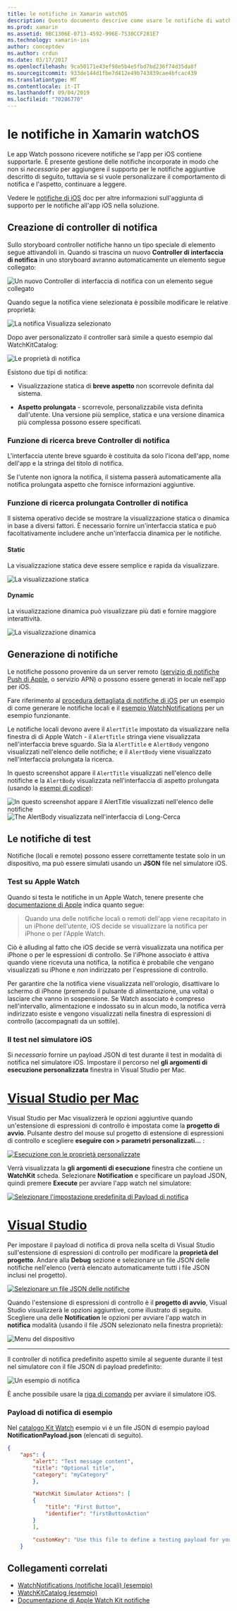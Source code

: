```yaml
---
title: le notifiche in Xamarin watchOS
description: Questo documento descrive come usare le notifiche di watchOS in Xamarin. Vengono illustrati la creazione i controller di notifica, la generazione di notifiche e notifiche di test.
ms.prod: xamarin
ms.assetid: 0BC1306E-0713-4592-996E-7530CCF281E7
ms.technology: xamarin-ios
author: conceptdev
ms.author: crdun
ms.date: 03/17/2017
ms.openlocfilehash: 9ca50171e43ef98e5b4e5fbd7bd236f74d35da8f
ms.sourcegitcommit: 933de144d1fbe7d412e49b743839cae4bfcac439
ms.translationtype: MT
ms.contentlocale: it-IT
ms.lasthandoff: 09/04/2019
ms.locfileid: "70286770"
---
```

# <a name="watchos-notifications-in-xamarin"></a>le notifiche in Xamarin watchOS

Le app Watch possono ricevere notifiche se l'app per iOS contiene supportarle. È presente gestione delle notifiche incorporate in modo che non si *necessario* per aggiungere il supporto per le notifiche aggiuntive descritto di seguito, tuttavia se si vuole personalizzare il comportamento di notifica e l'aspetto, continuare a leggere.

Vedere le [notifiche di iOS](~/ios/platform/user-notifications/deprecated/index.md) doc per altre informazioni sull'aggiunta di supporto per le notifiche all'app iOS nella soluzione.

## <a name="creating-notification-controllers"></a>Creazione di controller di notifica

Sullo storyboard controller notifiche hanno un tipo speciale di elemento segue attivandoli in. Quando si trascina un nuovo **Controller di interfaccia di notifica** in uno storyboard avranno automaticamente un elemento segue collegato:

![](notifications-images/notification-storyboard1.png "Un nuovo Controller di interfaccia di notifica con un elemento segue collegato")

Quando segue la notifica viene selezionata è possibile modificare le relative proprietà:

![](notifications-images/notification-storyboard2.png "La notifica Visualizza selezionato")

Dopo aver personalizzato il controller sarà simile a questo esempio dal WatchKitCatalog:

![](notifications-images/notifications-segue.png "Le proprietà di notifica")


Esistono due tipi di notifica:

- Visualizzazione statica di **breve aspetto** non scorrevole definita dal sistema.

- **Aspetto prolungata** - scorrevole, personalizzabile vista definita dall'utente. Una versione più semplice, statica e una versione dinamica più complessa possono essere specificati.

### <a name="short-look-notification-controller"></a>Funzione di ricerca breve Controller di notifica

L'interfaccia utente breve sguardo è costituita da solo l'icona dell'app, nome dell'app e la stringa del titolo di notifica.

Se l'utente non ignora la notifica, il sistema passerà automaticamente alla notifica prolungata aspetto che fornisce informazioni aggiuntive.


### <a name="long-look-notification-controller"></a>Funzione di ricerca prolungata Controller di notifica

Il sistema operativo decide se mostrare la visualizzazione statica o dinamica in base a diversi fattori. È necessario fornire un'interfaccia statica e può facoltativamente includere anche un'interfaccia dinamica per le notifiche.

#### <a name="static"></a>Static

La visualizzazione statica deve essere semplice e rapida da visualizzare.

![](notifications-images/notification-static.png "La visualizzazione statica")

#### <a name="dynamic"></a>Dynamic

La visualizzazione dinamica può visualizzare più dati e fornire maggiore interattività.

![](notifications-images/notification-dynamic.png "La visualizzazione dinamica")


## <a name="generating-notifications"></a>Generazione di notifiche

Le notifiche possono provenire da un server remoto ([servizio di notifiche Push di Apple](https://developer.apple.com/library/ios/documentation/NetworkingInternet/Conceptual/RemoteNotificationsPG/Chapters/ApplePushService.html), o servizio APN) o possono essere generati in locale nell'app per iOS.

Fare riferimento al [procedura dettagliata di notifiche di iOS](~/ios/platform/user-notifications/deprecated/local-notifications-in-ios-walkthrough.md) per un esempio di come generare le notifiche locali e il [esempio WatchNotifications](https://docs.microsoft.com/samples/xamarin/ios-samples/watchkit-watchnotifications) per un esempio funzionante.

Le notifiche locali devono avere il `AlertTitle` impostato da visualizzare nella finestra di di Apple Watch - il `AlertTitle` stringa viene visualizzata nell'interfaccia breve sguardo. Sia la `AlertTitle` e `AlertBody` vengono visualizzati nell'elenco delle notifiche; e il `AlertBody` viene visualizzato nell'interfaccia prolungata la ricerca.

In questo screenshot appare il `AlertTitle` visualizzati nell'elenco delle notifiche e la `AlertBody` visualizzata nell'interfaccia di aspetto prolungata (usando la [esempi di codice](https://docs.microsoft.com/samples/xamarin/ios-samples/watchkit-watchnotifications)):

![](notifications-images/watch-notificationslist-sml.png "In questo screenshot appare il AlertTitle visualizzati nell'elenco delle notifiche") ![](notifications-images/watch-notificationcontroller-sml.png "The AlertBody visualizzata nell'interfaccia di Long-Cerca")

## <a name="testing-notifications"></a>Le notifiche di test

Notifiche (locali e remote) possono essere correttamente testate solo in un dispositivo, ma può essere simulati usando un **JSON** file nel simulatore iOS.

### <a name="testing-on-apple-watch"></a>Test su Apple Watch

Quando si testa le notifiche in un Apple Watch, tenere presente che [documentazione di Apple](https://developer.apple.com/library/ios/documentation/General/Conceptual/WatchKitProgrammingGuide/BasicSupport.html) indica quanto segue:

> Quando una delle notifiche locali o remoti dell'app viene recapitato in un iPhone dell'utente, iOS decide se visualizzare la notifica per iPhone o per l'Apple Watch.

Ciò è alluding al fatto che iOS decide se verrà visualizzata una notifica per iPhone o per le espressioni di controllo. Se l'iPhone associato è attiva quando viene ricevuta una notifica, la notifica è probabile che vengano visualizzati su iPhone e *non* indirizzato per l'espressione di controllo.

Per garantire che la notifica viene visualizzata nell'orologio, disattivare lo schermo di iPhone (premendo il pulsante di alimentazione, una volta) o lasciare che vanno in sospensione. Se Watch associato è compreso nell'intervallo, alimentazione e indossato su in alcun modo, la notifica verrà indirizzato esiste e vengono visualizzati nella finestra di espressioni di controllo (accompagnati da un sottile).

### <a name="testing-on-the-ios-simulator"></a>Il test nel simulatore iOS

Si *necessario* fornire un payload JSON di test durante il test in modalità di notifica nel simulatore iOS. Impostare il percorso nel **gli argomenti di esecuzione personalizzata** finestra in Visual Studio per Mac.

# <a name="visual-studio-for-mactabmacos"></a>[Visual Studio per Mac](#tab/macos)

Visual Studio per Mac visualizzerà le opzioni aggiuntive quando un'estensione di espressioni di controllo è impostata come la **progetto di avvio**.
Pulsante destro del mouse sul progetto di estensione di espressioni di controllo e scegliere **eseguire con > parametri personalizzati...** :

[![](notifications-images/runwith-customparams-sml.png "Esecuzione con le proprietà personalizzate")](notifications-images/runwith-customparams.png#lightbox)

Verrà visualizzata la **gli argomenti di esecuzione** finestra che contiene un **WatchKit** scheda. Selezionare **Notification** e specificare un payload JSON, quindi premere **Execute** per avviare l'app watch nel simulatore:

[![](notifications-images/runwith-execargs-sml.png "Selezionare l'impostazione predefinita di Payload di notifica")](notifications-images/runwith-execargs.png#lightbox)

# <a name="visual-studiotabwindows"></a>[Visual Studio](#tab/windows)

Per impostare il payload di notifica di prova nella scelta di Visual Studio sull'estensione di espressioni di controllo per modificare la **proprietà del progetto**. Andare alla **Debug** sezione e selezionare un file JSON delle notifiche nell'elenco (verrà elencato automaticamente tutti i file JSON inclusi nel progetto).

[![](notifications-images/runwith-execargs-sml-vs.png "Selezionare un file JSON delle notifiche")](notifications-images/runwith-execargs-vs.png#lightbox)

Quando l'estensione di espressioni di controllo è il **progetto di avvio**, Visual Studio visualizzerà le opzioni aggiuntive, come illustrato di seguito. Scegliere una delle **Notification** le opzioni per avviare l'app watch in **notifica** modalità (usando il file JSON selezionato nella finestra proprietà):

![](notifications-images/runwith-vs.png "Menu del dispositivo")

-----

Il controller di notifica predefinito aspetto simile al seguente durante il test nel simulatore con il file JSON di payload predefinito:

![](notifications-images/notification-debug-sml.png "Un esempio di notifica")

È anche possibile usare la [riga di comando](~/ios/watchos/troubleshooting.md#command_line) per avviare il simulatore iOS.

### <a name="example-notification-payload"></a>Payload di notifica di esempio

Nel [catalogo Kit Watch](https://docs.microsoft.com/samples/xamarin/ios-samples/watchos-watchkitcatalog) esempio vi è un file JSON di esempio payload **NotificationPayload.json** (elencati di seguito).

```json
{
    "aps": {
        "alert": "Test message content",
        "title": "Optional title",
        "category": "myCategory"
        },

        "WatchKit Simulator Actions": [
        {
            "title": "First Button",
            "identifier": "firstButtonAction"
        }
        ],

        "customKey": "Use this file to define a testing payload for your notifications. The aps dictionary specifies the category, alert text and title. The WatchKit Simulator Actions array can provide info for one or more action buttons in addition to the standard Dismiss button. Any other top level keys are custom payload. If you have multiple such JSON files in your project, you'll be able to choose between them in when selecting to debug the notification interface of your Watch App."
    }
```



## <a name="related-links"></a>Collegamenti correlati

- [WatchNotifications (notifiche locali) (esempio)](https://docs.microsoft.com/samples/xamarin/ios-samples/watchkit-watchnotifications)
- [WatchKitCatalog (esempio)](https://docs.microsoft.com/samples/xamarin/ios-samples/watchos-watchkitcatalog)
- [Documentazione di Apple Watch Kit notifiche](https://developer.apple.com/library/ios/documentation/General/Conceptual/WatchKitProgrammingGuide/BasicSupport.html)
